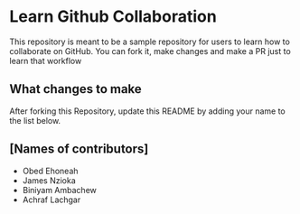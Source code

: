 
# Learn Github Collaboration
This repository is meant to be a sample repository for users to learn how to collaborate on GitHub. You can fork it, make changes and make a PR just to learn that workflow

## What changes to make
After forking this Repository, update this README by adding your name to the list below.

##  [Names of contributors] 
- Obed Ehoneah
- James Nzioka
- Biniyam Ambachew
- Achraf Lachgar
